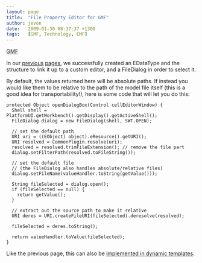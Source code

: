 ```yaml
---
layout: page
title:  "File Property Editor for GMF"
author: jevon
date:   2009-01-30 08:37:37 +1300
tags:   [GMF, Technology, EMF]
---
```


[GMF](gmf.md)

In our [previous](using-edatatypes-in-gmf.md) [pages](using-edatatypes-in-gmf-2.md), we successfully created an EDataType and the structure to link it up to a custom editor, and a FileDialog in order to select it.

By default, the values returned here will be absolute paths. If instead you would like them to be relative to the path of the model file itself (this is a good idea for transportability!), here is some code that will let you do this:

```
protected Object openDialogBox(Control cellEditorWindow) {
  Shell shell = PlatformUI.getWorkbench().getDisplay().getActiveShell();
  FileDialog dialog = new FileDialog(shell, SWT.OPEN);

  // set the default path
  URI uri = ((EObject) object).eResource().getURI();
  URI resolved = CommonPlugin.resolve(uri);
  resolved = resolved.trimFileExtension(); // remove the file part
  dialog.setFilterPath(resolved.toFileString());

  // set the default file
  // (the FileDialog also handles absolute/relative files)
  dialog.setFileName(valueHandler.toString(getValue()));

  String fileSelected = dialog.open();
  if (fileSelected == null) {
    return getValue();
  }

  // extract out the source path to make it relative
  URI deres = URI.createFileURI(fileSelected).deresolve(resolved);

  fileSelected = deres.toString();

  return valueHandler.toValue(fileSelected);
}
```

Like the previous page, this can also be <a href="http://code.google.com/p/iaml/source/detail?r=427">implemented in dynamic templates</a>.

